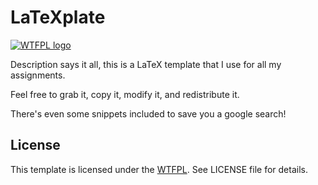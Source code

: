 # LaTeXplate

[![WTFPL logo](http://www.wtfpl.net/wp-content/uploads/2012/12/wtfpl-badge-4.png)](http://www.wtfpl.net)

Description says it all, this is a LaTeX template that I use for all my assignments.

Feel free to grab it, copy it, modify it, and redistribute it.

There's even some snippets included to save you a google search!

## License

This template is licensed under the [WTFPL](http://www.wtfpl.net/). See LICENSE file for details.
